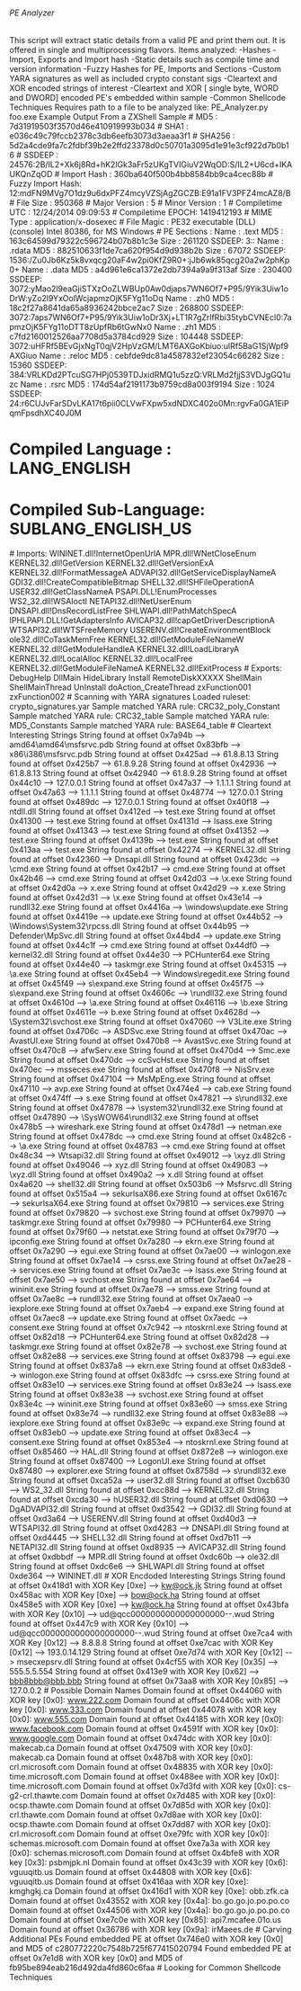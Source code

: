 ###### PE Analyzer ######
This script will extract static details from a valid PE
  and print them out.  It is offered in single and multiprocessing flavors.
Items analyzed:
  -Hashes
  -Import, Exports and Import hash
  -Static details such as compile time and version information
  -Fuzzy Hashes for PE, Imports and Sections
 -Custom YARA signatures as well as included crypto constant sigs
  -Cleartext and XOR encoded strings of interest
  -Cleartext and XOR [ single byte, WORD and DWORD] encoded PE's embedded within sample
  -Common Shellcode Techniques
  Requires path to a file to be analyzed like:
    PE_Analyzer.py foo.exe
  
 Example Output From a ZXShell Sample
 # MD5              : 7d31919503f3570d46e410919993b034
 # SHA1             : e036c49c79fccb2378c3db6eefb3073d3aeaa3f1
 # SHA256           : 5d2a4cde9fa7c2fdbf39b2e2ffd23378d0c50701a3095d1e91e3cf922d7b0b16
 # SSDEEP           : 24576:2B/IL2+Xk6j8Rd+hK2lGk3aFr5zUKgTVIGiuV2WqOD:S/IL2+U6cd+IKAUKQnZqOD
 # Import Hash      : 360ba640f500b4bb8584bb9ca4cec88b
 # Fuzzy Import Hash: 12:mdFN9MVg7O1dz9u6dxPFZ4mcyVZSjAgZGCZB:E91a1FV3PFZ4mcAZ8/B
 # File Size        : 950368
 # Major Version    : 5
 # Minor Version    : 1
 # Compiletime UTC  : 12/24/2014 09:09:53
 # Compiletime EPOCH: 1419412193
 # MIME Type        : application/x-dosexec
 # File Magic       : PE32 executable (DLL) (console) Intel 80386, for MS Windows
 # PE Sections      :
   Name  : .text
   MD5   : 163c64599d79322c596724b07b8b1c3e
   Size  : 261120
   SSDEEP: 3::
 
   Name  : .rdata
   MD5   : 882510633f1de7ca620f954d9d938b2b
   Size  : 67072
   SSDEEP: 1536:/Zu0Jb6Kz5k8vxqcg20aF4w2pi0KfZ9R0+:jJb6wk85qcg20a2w2phKp0+
 
   Name  : .data
   MD5   : a4d961e6ca1372e2db7394a9a9f313af
   Size  : 230400
   SSDEEP: 3072:yMao2l9eaGjiSTXzOoZLWBUp0Aw0djaps7WN6Of7+P95/9Yik3Uiw1oDrW:yZo2l9YxOolWcjapmzOjK5FYg11oDq
 
   Name  : .zh0
   MD5   : 18c2f27a8641da65a8936242bbce2ac7
   Size  : 268800
   SSDEEP: 3072:7aps7WN6Of7+P95/9Yik3Uiw1oDr3Xj+LT1R7gZrlfRbi35tybCVNEcl0:7apmzOjK5FYg11oDTT8zUpfRb6tGwNx0
 
   Name  : .zh1
   MD5   : c7fd2160012526aa7708d5a3784cd929
   Size  : 104448
   SSDEEP: 3072:uHFRf5BEvGjxNgT0qjV2HpVzGM/LMT6AXGoKbiuo:ulRf5BaG1SjWpf9AXGiuo
 
   Name  : .reloc
   MD5   : cebfde9dc81a4587832ef23054c66282
   Size  : 15360
   SSDEEP: 384:VRLKDd2PTcuSG7HPj0539TDJxidRMQ1u5zzQ:VRLMd2fjjS3VDJgGQ1uzc
 
   Name  : .rsrc
   MD5   : 174d54af2191173b9759cd8a003f9194
   Size  : 1024
   SSDEEP: 24:r6CUJvFarSDvLKA17t6pii0CLVwFXpw5xdNDXC402o0Mn:rgvFa0GA1EiPqmFpsdhXC40J0M
# Compiled Language    : LANG_ENGLISH
# Compiled Sub-Language: SUBLANG_ENGLISH_US
 
 # Imports:
   WININET.dll!InternetOpenUrlA
   MPR.dll!WNetCloseEnum
   KERNEL32.dll!GetVersion
   KERNEL32.dll!GetVersionExA
   KERNEL32.dll!FormatMessageA
   ADVAPI32.dll!GetServiceDisplayNameA
   GDI32.dll!CreateCompatibleBitmap
   SHELL32.dll!SHFileOperationA
   USER32.dll!GetClassNameA
   PSAPI.DLL!EnumProcesses
   WS2_32.dll!WSAIoctl
   NETAPI32.dll!NetUserEnum
   DNSAPI.dll!DnsRecordListFree
   SHLWAPI.dll!PathMatchSpecA
   IPHLPAPI.DLL!GetAdaptersInfo
   AVICAP32.dll!capGetDriverDescriptionA
   WTSAPI32.dll!WTSFreeMemory
   USERENV.dll!CreateEnvironmentBlock
   ole32.dll!CoTaskMemFree
   KERNEL32.dll!GetModuleFileNameW
   KERNEL32.dll!GetModuleHandleA
   KERNEL32.dll!LoadLibraryA
   KERNEL32.dll!LocalAlloc
   KERNEL32.dll!LocalFree
   KERNEL32.dll!GetModuleFileNameA
   KERNEL32.dll!ExitProcess
 # Exports:
   DebugHelp
   DllMain
   HideLibrary
   Install
   RemoteDiskXXXXX
   ShellMain
   ShellMainThread
   UnInstall
   doAction_CreateThread
   zxFunction001
   zxFunction002
 #  Scanning with YARA signatures
   Loaded ruleset: crypto_signatures.yar
   Sample matched YARA rule: CRC32_poly_Constant
   Sample matched YARA rule: CRC32_table
   Sample matched YARA rule: MD5_Constants
   Sample matched YARA rule: BASE64_table
 # Cleartext Interesting Strings
   String found at offset 0x7a94b --> amd64\amd64\msfsrvc.pdb
   String found at offset 0x83bfb --> x86\i386\msfsrvc.pdb
   String found at offset 0x425ad --> 61.8.8.13
   String found at offset 0x425b7 --> 61.8.9.28
   String found at offset 0x42936 --> 61.8.8.13
   String found at offset 0x42940 --> 61.8.9.28
   String found at offset 0x44c10 --> 127.0.0.1
   String found at offset 0x47a37 --> 1.1.1.1
   String found at offset 0x47a63 --> 1.1.1.1
   String found at offset 0x48774 --> 127.0.0.1
   String found at offset 0x489dc --> 127.0.0.1
   String found at offset 0x40f18 --> ntdll.dll
   String found at offset 0x412ed --> test.exe
   String found at offset 0x41300 --> test.exe
   String found at offset 0x4131d --> lsass.exe
   String found at offset 0x41343 --> test.exe
   String found at offset 0x41352 --> test.exe
   String found at offset 0x4139b --> test.exe
   String found at offset 0x413aa --> test.exe
   String found at offset 0x42274 --> KERNEL32.dll
   String found at offset 0x42360 --> Dnsapi.dll
   String found at offset 0x423dc --> \cmd.exe
   String found at offset 0x42b17 --> cmd.exe
   String found at offset 0x42b46 --> cmd.exe
   String found at offset 0x42d03 --> \x.exe
   String found at offset 0x42d0a --> x.exe
   String found at offset 0x42d29 --> x.exe
   String found at offset 0x42d31 --> \x.exe
   String found at offset 0x43e14 --> rundll32.exe
   String found at offset 0x4416a --> \windows\update.exe
   String found at offset 0x4419e --> update.exe
   String found at offset 0x44b52 --> \Windows\System32\rpcss.dll
   String found at offset 0x44b95 --> Defender\MpSvc.dll
   String found at offset 0x44bd4 --> update.exe
   String found at offset 0x44c1f --> cmd.exe
   String found at offset 0x44df0 --> kernel32.dll
   String found at offset 0x44e30 --> PCHunter64.exe
   String found at offset 0x44e40 --> taskmgr.exe
   String found at offset 0x45315 --> \a.exe
   String found at offset 0x45eb4 --> Windows\regedit.exe
   String found at offset 0x45f49 --> s\expand.exe
   String found at offset 0x45f75 --> s\expand.exe
   String found at offset 0x4606c --> \rundll32.exe
   String found at offset 0x4610d --> \a.exe
   String found at offset 0x46116 --> \b.exe
   String found at offset 0x4611e --> b.exe
   String found at offset 0x4628d --> \System32\svchost.exe
   String found at offset 0x47060 --> V3Lite.exe
   String found at offset 0x4706c --> ASDSvc.exe
   String found at offset 0x470ac --> AvastUI.exe
   String found at offset 0x470b8 --> AvastSvc.exe
   String found at offset 0x470c8 --> afwServ.exe
   String found at offset 0x470d4 --> Smc.exe
   String found at offset 0x470dc --> ccSvcHst.exe
   String found at offset 0x470ec --> msseces.exe
   String found at offset 0x470f8 --> NisSrv.exe
   String found at offset 0x47104 --> MsMpEng.exe
   String found at offset 0x47110 --> avp.exe
   String found at offset 0x474e4 --> cab.exe
   String found at offset 0x474ff --> s.exe
   String found at offset 0x47821 --> s\rundll32.exe
   String found at offset 0x47878 --> \system32\rundll32.exe
   String found at offset 0x47890 --> \SysWOW64\rundll32.exe
   String found at offset 0x478b5 --> wireshark.exe
   String found at offset 0x478d1 --> netman.exe
   String found at offset 0x478dc --> cmd.exe
   String found at offset 0x482c6 --> \a.exe
   String found at offset 0x48783 --> cmd.exe
   String found at offset 0x48c34 --> Wtsapi32.dll
   String found at offset 0x49012 --> \xyz.dll
   String found at offset 0x49046 --> xyz.dll
   String found at offset 0x49083 --> \xyz.dll
   String found at offset 0x490a2 --> x.dll
   String found at offset 0x4a620 --> shell32.dll
   String found at offset 0x503b6 --> Msfsrvc.dll
   String found at offset 0x515a4 --> sekurlsaX86.exe
   String found at offset 0x6167c --> sekurlsaX64.exe
   String found at offset 0x79810 --> services.exe
   String found at offset 0x79820 --> svchost.exe
   String found at offset 0x79970 --> taskmgr.exe
   String found at offset 0x79980 --> PCHunter64.exe
   String found at offset 0x79f60 --> netstat.exe
   String found at offset 0x79f70 --> ipconfig.exe
   String found at offset 0x7a280 --> ekrn.exe
   String found at offset 0x7a290 --> egui.exe
   String found at offset 0x7ae00 --> winlogon.exe
   String found at offset 0x7ae14 --> csrss.exe
   String found at offset 0x7ae28 --> services.exe
   String found at offset 0x7ae3c --> lsass.exe
   String found at offset 0x7ae50 --> svchost.exe
   String found at offset 0x7ae64 --> wininit.exe
   String found at offset 0x7ae78 --> smss.exe
   String found at offset 0x7ae8c --> rundll32.exe
   String found at offset 0x7aea0 --> iexplore.exe
   String found at offset 0x7aeb4 --> expand.exe
   String found at offset 0x7aec8 --> update.exe
   String found at offset 0x7aedc --> consent.exe
   String found at offset 0x7c942 --> ntoskrnl.exe
   String found at offset 0x82d18 --> PCHunter64.exe
   String found at offset 0x82d28 --> taskmgr.exe
   String found at offset 0x82e78 --> svchost.exe
   String found at offset 0x82e88 --> services.exe
   String found at offset 0x83798 --> egui.exe
   String found at offset 0x837a8 --> ekrn.exe
   String found at offset 0x83de8 --> winlogon.exe
   String found at offset 0x83dfc --> csrss.exe
   String found at offset 0x83e10 --> services.exe
   String found at offset 0x83e24 --> lsass.exe
   String found at offset 0x83e38 --> svchost.exe
   String found at offset 0x83e4c --> wininit.exe
   String found at offset 0x83e60 --> smss.exe
   String found at offset 0x83e74 --> rundll32.exe
   String found at offset 0x83e88 --> iexplore.exe
   String found at offset 0x83e9c --> expand.exe
   String found at offset 0x83eb0 --> update.exe
   String found at offset 0x83ec4 --> consent.exe
   String found at offset 0x853e4 --> ntoskrnl.exe
   String found at offset 0x85460 --> HAL.dll
   String found at offset 0x872e8 --> winlogon.exe
   String found at offset 0x87400 --> LogonUI.exe
   String found at offset 0x87480 --> explorer.exe
   String found at offset 0x8758d --> s\rundll32.exe
   String found at offset 0xca52a --> user32.dll
   String found at offset 0xcb630 --> WS2_32.dll
   String found at offset 0xcc88d --> KERNEL32.dll
   String found at offset 0xcda30 --> hUSER32.dll
   String found at offset 0xd0630 --> DgADVAPI32.dll
   String found at offset 0xd3542 --> GDI32.dll
   String found at offset 0xd3a64 --> USERENV.dll
   String found at offset 0xd40d3 --> WTSAPI32.dll
   String found at offset 0xd4283 --> DNSAPI.dll
   String found at offset 0xd4445 --> SHELL32.dll
   String found at offset 0xd7b11 --> NETAPI32.dll
   String found at offset 0xd8935 --> AVICAP32.dll
   String found at offset 0xdbbdf --> MPR.dll
   String found at offset 0xdc60b --> ole32.dll
   String found at offset 0xdc6e6 --> SHLWAPI.dll
   String found at offset 0xde364 --> WININET.dll
 # XOR Encdoded Interesting Strings
   String found at offset 0x418d1 with XOR Key [0xe] --> kw@ock.jk
   String found at offset 0x458ac with XOR Key [0xe] --> bow@ock.ha
   String found at offset 0x458e5 with XOR Key [0xe] --> kw@ock.ha
   String found at offset 0x43bfa with XOR Key [0x10] --> ud@qcc0000000000000000000--.wud
   String found at offset 0x447c9 with XOR Key [0x10] --> ud@qcc0000000000000000000--.wud
   String found at offset 0xe7ca4 with XOR Key [0x12] --> 8.8.8.8
   String found at offset 0xe7cac with XOR Key [0x12] --> 193.0.14.129
   String found at offset 0xe7d74 with XOR Key [0x12] --> msecxepsrv.dll
   String found at offset 0x4cf55 with XOR Key [0x35] --> 555.5.5.554
   String found at offset 0x413e9 with XOR Key [0x62] --> bbb8bbb@bbb.bbb
   String found at offset 0x73aa8 with XOR Key [0x85] --> 127.0.0.2
 # Possible Domain Names
   Domain found at offset 0x44060 with XOR key [0x0]: www.222.com
   Domain found at offset 0x4406c with XOR key [0x0]: www.333.com
   Domain found at offset 0x44078 with XOR key [0x0]: www.555.com
   Domain found at offset 0x44185 with XOR key [0x0]: www.facebook.com
   Domain found at offset 0x4591f with XOR key [0x0]: www.google.com
   Domain found at offset 0x474dc with XOR key [0x0]: makecab.ca
   Domain found at offset 0x47509 with XOR key [0x0]: makecab.ca
   Domain found at offset 0x487b8 with XOR key [0x0]: crl.microsoft.com
   Domain found at offset 0x48835 with XOR key [0x0]: time.microsoft.com
   Domain found at offset 0x488ee with XOR key [0x0]: time.microsoft.com
   Domain found at offset 0x7d3fd with XOR key [0x0]: cs-g2-crl.thawte.com
   Domain found at offset 0x7d485 with XOR key [0x0]: ocsp.thawte.com
   Domain found at offset 0x7d85d with XOR key [0x0]: crl.thawte.com
   Domain found at offset 0x7d8ae with XOR key [0x0]: ocsp.thawte.com
   Domain found at offset 0x7dd87 with XOR key [0x0]: crl.microsoft.com
   Domain found at offset 0xe79fc with XOR key [0x0]: schemas.microsoft.com
   Domain found at offset 0xe7a3a with XOR key [0x0]: schemas.microsoft.com
   Domain found at offset 0x4bfe8 with XOR key [0x3]: psbmjpk.nl
   Domain found at offset 0x43c39 with XOR key [0x6]: vguuqitb.us
   Domain found at offset 0x44808 with XOR key [0x6]: vguuqitb.us
   Domain found at offset 0x416aa with XOR key [0xe]: kmghgkj.ca
   Domain found at offset 0x416d1 with XOR key [0xe]: obb.zfk.ca
   Domain found at offset 0x43552 with XOR key [0x4a]: bo.go.go.jo.po.po.co
   Domain found at offset 0x44506 with XOR key [0x4a]: bo.go.go.jo.po.po.co
   Domain found at offset 0xe7c0e with XOR key [0x85]: api7.mcafee.01o.us
   Domain found at offset 0x36786 with XOR key [0x9a]: irMaees.de
 # Carving Additional PEs
   Found embedded PE at offset 0x746e0 with XOR key [0x0] and MD5 of c280772220c7548b725f677415020794
   Found embedded PE at offset 0x7e1d8 with XOR key [0x0] and MD5 of fb95be894eab216d492da4fd860c6faa
 # Looking for Common Shellcode Techniques
 
